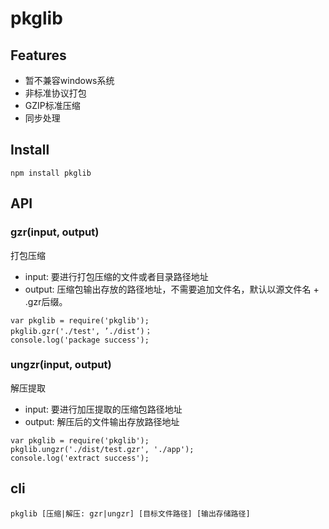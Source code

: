 # pkglib

## Features

- 暂不兼容windows系统
- 非标准协议打包
- GZIP标准压缩
- 同步处理

## Install

```
npm install pkglib
```

## API

### gzr(input, output)

打包压缩

- input: 要进行打包压缩的文件或者目录路径地址
- output: 压缩包输出存放的路径地址，不需要追加文件名，默认以源文件名 + .gzr后缀。

```
var pkglib = require('pkglib');
pkglib.gzr('./test', ’./dist‘)；
console.log('package success');
```



### ungzr(input, output)

解压提取

- input: 要进行加压提取的压缩包路径地址
- output: 解压后的文件输出存放路径地址

```
var pkglib = require('pkglib');
pkglib.ungzr('./dist/test.gzr', './app');
console.log('extract success');
```



## cli

```
pkglib [压缩|解压: gzr|ungzr] [目标文件路径] [输出存储路径]
```

